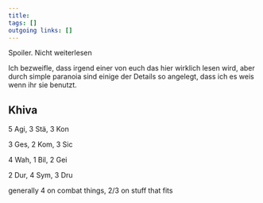 ```yaml
---
title:   
tags: []
outgoing links: []  
---
```

Spoiler. Nicht weiterlesen



Ich bezweifle, dass irgend einer von euch das hier wirklich lesen wird, aber durch simple paranoia sind einige der Details so angelegt, dass ich es weis wenn ihr sie benutzt.







## Khiva

5 Agi, 3 Stä, 3 Kon

3 Ges, 2 Kom, 3 Sic

4 Wah, 1 Bil, 2 Gei 

2 Dur, 4 Sym, 3 Dru



generally 4 on combat things, 2/3 on stuff that fits









